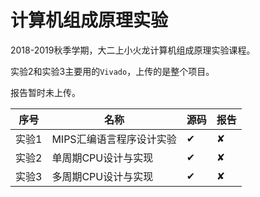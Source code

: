 # 计算机组成原理实验

2018-2019秋季学期，大二上小火龙计算机组成原理实验课程。

实验2和实验3主要用的`Vivado`，上传的是整个项目。

报告暂时未上传。

| 序号  | 名称                     | 源码 | 报告 |
| ----- | ------------------------ | ---- | ---- |
| 实验1 | MIPS汇编语言程序设计实验 | ✔    | ✘    |
| 实验2 | 单周期CPU设计与实现      | ✔    | ✘    |
| 实验3 | 多周期CPU设计与实现      | ✔    | ✘    |

